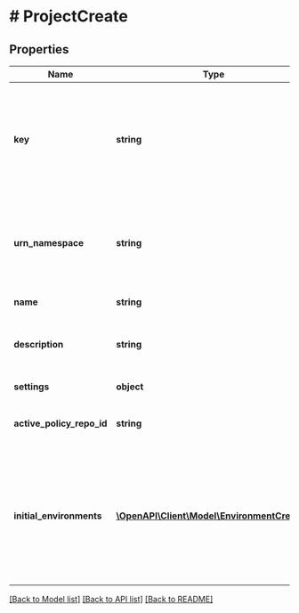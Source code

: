 # # ProjectCreate

## Properties

Name | Type | Description | Notes
------------ | ------------- | ------------- | -------------
**key** | **string** | A URL-friendly name of the project (i.e: slug). You will be able to query later using this key instead of the id (UUID) of the project. |
**urn_namespace** | **string** | Optional namespace for URNs. If empty, URNs will be generated from project key. | [optional]
**name** | **string** | The name of the project |
**description** | **string** | a longer description outlining the project objectives | [optional]
**settings** | **object** | the settings for this project | [optional]
**active_policy_repo_id** | **string** | the id of the policy repo to use for this project | [optional]
**initial_environments** | [**\OpenAPI\Client\Model\EnvironmentCreate[]**](EnvironmentCreate.md) | The initial environments to create for this project. By default, &#39;Development&#39; and &#39;Production&#39; are created, specify [] (empty list) to skip that. | [optional]

[[Back to Model list]](../../README.md#models) [[Back to API list]](../../README.md#endpoints) [[Back to README]](../../README.md)
